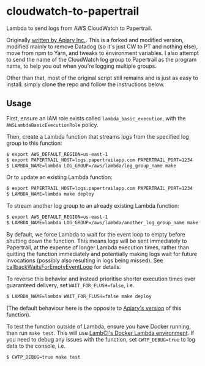 # cloudwatch-to-papertrail

Lambda to send logs from AWS CloudWatch to Papertrail.

Originally [written by Apiary Inc.](https://github.com/apiaryio/cloudwatch-to-papertrail). This is a forked and modified version, modified mainly to remove Datadog (so it's just CW to PT and nothing else), move from npm to Yarn, and tweaks to environment variables. I also attempt to send the name of the CloudWatch log group to Papertrail as the program name, to help you out when you're logging multiple groups.

Other than that, most of the original script still remains and is just as easy to install: simply clone the repo and follow the instructions below.

## Usage

First, ensure an IAM role exists called `lambda_basic_execution`, with the `AWSLambdaBasicExecutionRole` policy.

Then, create a Lambda function that streams logs from the specified log group to this function:

```bash
$ export AWS_DEFAULT_REGION=us-east-1
$ export PAPERTRAIL_HOST=logs.papertrailapp.com PAPERTRAIL_PORT=1234
$ LAMBDA_NAME=lambda LOG_GROUP=/aws/lambda/log_group_name make
```

Or to update an existing Lambda function:

```bash
$ export PAPERTRAIL_HOST=logs.papertrailapp.com PAPERTRAIL_PORT=1234
$ LAMBDA_NAME=lambda make deploy
```

To stream another log group to an already existing Lambda function:

```bash
$ export AWS_DEFAULT_REGION=us-east-1
$ LAMBDA_NAME=lambda LOG_GROUP=/aws/lambda/another_log_group_name make log
```

By default, we force Lambda to wait for the event loop to empty before shutting down the function. This means logs will be sent immediately to Papertrail, at the expense of longer Lambda execution times, rather than quitting the function immediately and potentially making logs wait for future invocations (possibly also resulting in logs being missed). See [callbackWaitsForEmptyEventLoop](http://docs.aws.amazon.com/lambda/latest/dg/nodejs-prog-model-context.html) for details.

To reverse this behavior and instead prioritise shorter execution times over guaranteed delivery, set `WAIT_FOR_FLUSH=false`, i.e.
```bash
$ LAMBDA_NAME=lambda WAIT_FOR_FLUSH=false make deploy
```

(The default behaviour here is the opposite to [Apiary's version](https://github.com/apiaryio/cloudwatch-to-papertrail) of this function).

To test the function outside of Lambda, ensure you have Docker running, then run `make test`. This will use [LambCI's Docker Lambda environment](https://github.com/lambci/docker-lambda). If you need to debug any issues with the function, set `CWTP_DEBUG=true` to log data to the console, i.e.
```bash
$ CWTP_DEBUG=true make test
```
